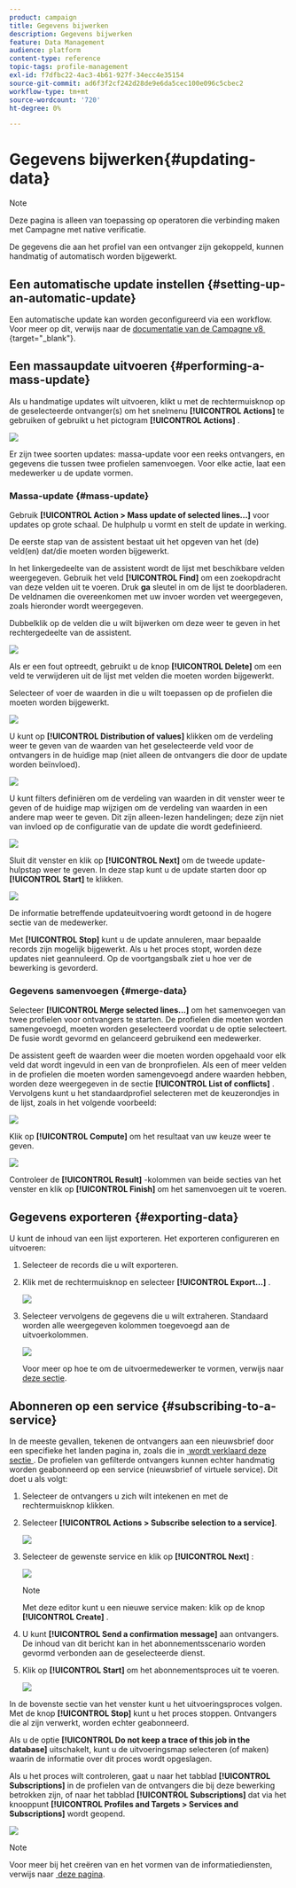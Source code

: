```yaml
---
product: campaign
title: Gegevens bijwerken
description: Gegevens bijwerken
feature: Data Management
audience: platform
content-type: reference
topic-tags: profile-management
exl-id: f7dfbc22-4ac3-4b61-927f-34ecc4e35154
source-git-commit: ad6f3f2cf242d28de9e6da5cec100e096c5cbec2
workflow-type: tm+mt
source-wordcount: '720'
ht-degree: 0%

---
```


# Gegevens bijwerken{#updating-data}

>[!NOTE]
>
>Deze pagina is alleen van toepassing op operatoren die verbinding maken met Campagne met native verificatie.

De gegevens die aan het profiel van een ontvanger zijn gekoppeld, kunnen handmatig of automatisch worden bijgewerkt.

## Een automatische update instellen {#setting-up-an-automatic-update}

Een automatische update kan worden geconfigureerd via een workflow. Voor meer op dit, verwijs naar de [&#x200B; documentatie van de Campagne v8 &#x200B;](https://experienceleague.adobe.com/docs/campaign/automation/workflows/wf-activities/targeting-activities/update-data.html){target="_blank"}.

## Een massaupdate uitvoeren {#performing-a-mass-update}

Als u handmatige updates wilt uitvoeren, klikt u met de rechtermuisknop op de geselecteerde ontvanger(s) om het snelmenu **[!UICONTROL Actions]** te gebruiken of gebruikt u het pictogram **[!UICONTROL Actions]** .

![](assets/s_ncs_user_action_icon.png)

Er zijn twee soorten updates: massa-update voor een reeks ontvangers, en gegevens die tussen twee profielen samenvoegen. Voor elke actie, laat een medewerker u de update vormen.

### Massa-update {#mass-update}

Gebruik **[!UICONTROL Action > Mass update of selected lines...]** voor updates op grote schaal. De hulphulp u vormt en stelt de update in werking.

De eerste stap van de assistent bestaat uit het opgeven van het (de) veld(en) dat/die moeten worden bijgewerkt.

In het linkergedeelte van de assistent wordt de lijst met beschikbare velden weergegeven. Gebruik het veld **[!UICONTROL Find]** om een zoekopdracht van deze velden uit te voeren. Druk **ga** sleutel in om de lijst te doorbladeren. De veldnamen die overeenkomen met uw invoer worden vet weergegeven, zoals hieronder wordt weergegeven.

Dubbelklik op de velden die u wilt bijwerken om deze weer te geven in het rechtergedeelte van de assistent.

![](assets/s_ncs_user_update_wizard01_1.png)

Als er een fout optreedt, gebruikt u de knop **[!UICONTROL Delete]** om een veld te verwijderen uit de lijst met velden die moeten worden bijgewerkt.

Selecteer of voer de waarden in die u wilt toepassen op de profielen die moeten worden bijgewerkt.

![](assets/s_ncs_user_update_wizard01_12.png)

U kunt op **[!UICONTROL Distribution of values]** klikken om de verdeling weer te geven van de waarden van het geselecteerde veld voor de ontvangers in de huidige map (niet alleen de ontvangers die door de update worden beïnvloed).

![](assets/s_ncs_user_update_wizard01_2.png)

U kunt filters definiëren om de verdeling van waarden in dit venster weer te geven of de huidige map wijzigen om de verdeling van waarden in een andere map weer te geven. Dit zijn alleen-lezen handelingen; deze zijn niet van invloed op de configuratie van de update die wordt gedefinieerd.

![](assets/s_ncs_user_update_wizard01_3.png)

Sluit dit venster en klik op **[!UICONTROL Next]** om de tweede update-hulpstap weer te geven. In deze stap kunt u de update starten door op **[!UICONTROL Start]** te klikken.

![](assets/s_ncs_user_update_wizard01_4.png)

De informatie betreffende updateuitvoering wordt getoond in de hogere sectie van de medewerker.

Met **[!UICONTROL Stop]** kunt u de update annuleren, maar bepaalde records zijn mogelijk bijgewerkt. Als u het proces stopt, worden deze updates niet geannuleerd. Op de voortgangsbalk ziet u hoe ver de bewerking is gevorderd.

### Gegevens samenvoegen {#merge-data}

Selecteer **[!UICONTROL Merge selected lines...]** om het samenvoegen van twee profielen voor ontvangers te starten. De profielen die moeten worden samengevoegd, moeten worden geselecteerd voordat u de optie selecteert. De fusie wordt gevormd en gelanceerd gebruikend een medewerker.

De assistent geeft de waarden weer die moeten worden opgehaald voor elk veld dat wordt ingevuld in een van de bronprofielen. Als een of meer velden in de profielen die moeten worden samengevoegd andere waarden hebben, worden deze weergegeven in de sectie **[!UICONTROL List of conflicts]** . Vervolgens kunt u het standaardprofiel selecteren met de keuzerondjes in de lijst, zoals in het volgende voorbeeld:

![](assets/s_ncs_user_merge_wizard01_1.png)

Klik op **[!UICONTROL Compute]** om het resultaat van uw keuze weer te geven.

![](assets/s_ncs_user_merge_wizard01_2.png)

Controleer de **[!UICONTROL Result]** -kolommen van beide secties van het venster en klik op **[!UICONTROL Finish]** om het samenvoegen uit te voeren.

## Gegevens exporteren {#exporting-data}

U kunt de inhoud van een lijst exporteren. Het exporteren configureren en uitvoeren:

1. Selecteer de records die u wilt exporteren.
1. Klik met de rechtermuisknop en selecteer **[!UICONTROL Export...]** .

   ![](assets/s_ncs_user_export_list.png)

1. Selecteer vervolgens de gegevens die u wilt extraheren. Standaard worden alle weergegeven kolommen toegevoegd aan de uitvoerkolommen.

   ![](assets/s_ncs_user_export_list_start.png)

   Voor meer op hoe te om de uitvoermedewerker te vormen, verwijs naar [&#x200B; deze sectie &#x200B;](../../platform/using/executing-export-jobs.md).

## Abonneren op een service {#subscribing-to-a-service}

In de meeste gevallen, tekenen de ontvangers aan een nieuwsbrief door een specifieke het landen pagina in, zoals die in [&#x200B; wordt verklaard deze sectie &#x200B;](../../delivery/using/managing-subscriptions.md). De profielen van gefilterde ontvangers kunnen echter handmatig worden geabonneerd op een service (nieuwsbrief of virtuele service). Dit doet u als volgt:

1. Selecteer de ontvangers u zich wilt intekenen en met de rechtermuisknop klikken.
1. Selecteer **[!UICONTROL Actions > Subscribe selection to a service]**.

   ![](assets/s_ncs_user_selection_subscribe_service.png)

1. Selecteer de gewenste service en klik op **[!UICONTROL Next]** :

   ![](assets/s_ncs_user_selection_subscribe_service_2.png)

   >[!NOTE]
   >
   >Met deze editor kunt u een nieuwe service maken: klik op de knop **[!UICONTROL Create]** .

1. U kunt **[!UICONTROL Send a confirmation message]** aan ontvangers. De inhoud van dit bericht kan in het abonnementsscenario worden gevormd verbonden aan de geselecteerde dienst.
1. Klik op **[!UICONTROL Start]** om het abonnementsproces uit te voeren.

   ![](assets/s_ncs_user_selection_subscribe_service_3.png)

In de bovenste sectie van het venster kunt u het uitvoeringsproces volgen. Met de knop **[!UICONTROL Stop]** kunt u het proces stoppen. Ontvangers die al zijn verwerkt, worden echter geabonneerd.

Als u de optie **[!UICONTROL Do not keep a trace of this job in the database]** uitschakelt, kunt u de uitvoeringsmap selecteren (of maken) waarin de informatie over dit proces wordt opgeslagen.

Als u het proces wilt controleren, gaat u naar het tabblad **[!UICONTROL Subscriptions]** in de profielen van de ontvangers die bij deze bewerking betrokken zijn, of naar het tabblad **[!UICONTROL Subscriptions]** dat via het knooppunt **[!UICONTROL Profiles and Targets > Services and Subscriptions]** wordt geopend.

![](assets/s_ncs_user_selection_subscribe_service_4.png)

>[!NOTE]
>
>Voor meer bij het creëren van en het vormen van de informatiediensten, verwijs naar [&#x200B; deze pagina &#x200B;](../../delivery/using/managing-subscriptions.md).
